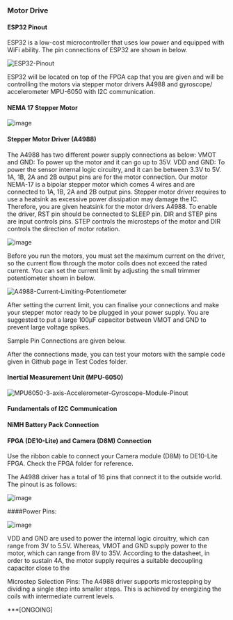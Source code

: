 ### Motor Drive

#### ESP32 Pinout

ESP32 is a low-cost microcontroller that uses low power and equipped with WiFi ability. The pin connections of ESP32 are shown in below. 

![ESP32-Pinout](https://github.com/hakanmerdan/EEEBalanceBug/assets/85967283/17a501bc-b486-40cf-b4f4-56b1d6ca5614)

ESP32 will be located on top of the FPGA cap that you are given and will be controlling the motors via stepper motor drivers A4988 and gyroscope/ accelerometer MPU-6050 with I2C communication.

#### NEMA 17 Stepper Motor

![image](https://github.com/hakanmerdan/EEEBalanceBug/assets/85967283/7e7d9788-e3dc-4e75-84a9-cef0bf36b96a)


#### Stepper Motor Driver (A4988)

The A4988 has two different power supply connections as below:
VMOT and GND: To power up the motor and it can go up to 35V.
VDD and GND: To power the sensor internal logic circuitry, and it can be between 3.3V to 5V.
1A, 1B, 2A and 2B output pins are for the motor connection. Our motor NEMA-17 is a bipolar stepper motor which comes 4 wires and are connected to 1A, 1B, 2A and 2B output pins.
Stepper motor driver requires to use a heatsink as excessive power dissipation may damage the IC. Therefore, you are given heatsink for the motor drivers A4988.
To enable the driver, RST pin should be connected to SLEEP pin.
DIR and STEP pins are input controls pins. STEP controls the microsteps of the motor and DIR controls the direction of motor rotation.


![image](https://github.com/hakanmerdan/EEEBalanceBug/assets/85967283/6d8ec04e-bafa-46b3-aae7-457e1552c2d2)

Before you run the motors, you must set the maximum current on the driver, so the current flow through the motor coils does not exceed the rated current.
You can set the current limit by adjusting the small trimmer potentiometer shown in below. 


![A4988-Current-Limiting-Potentiometer](https://github.com/hakanmerdan/EEEBalanceBug/assets/85967283/cc500b2e-9e38-44dd-be0b-cef6de5d2ef9)

After setting the current limit, you can finalise your connections and make your stepper motor ready to be plugged in your power supply. You are suggested to put a large 100μF capacitor between VMOT and GND to prevent large voltage spikes.

Sample Pin Connections are given below.


After the connections made, you can test your motors with the sample code given in Github page in Test Codes folder.

#### Inertial Measurement Unit (MPU-6050)
![MPU6050-3-axis-Accelerometer-Gyroscope-Module-Pinout](https://github.com/hakanmerdan/EEEBalanceBug/assets/85967283/d9d95a46-4402-45a8-b94b-53d8cc3b72aa)



#### Fundamentals of I2C Communication


#### NiMH Battery Pack Connection


#### FPGA (DE10-Lite) and Camera (D8M) Connection

Use the ribbon cable to connect your Camera module (D8M) to DE10-Lite FPGA. Check the FPGA folder for reference.

The A4988 driver has a total of 16 pins that connect it to the outside world. The pinout is as follows:

![image](https://github.com/hakanmerdan/EEESegway/assets/85967283/0e95142c-ce6a-4958-b5af-35e0e32a3478)

####Power Pins:

![image](https://github.com/hakanmerdan/EEESegway/assets/85967283/daedb194-58b0-496c-8cbc-f96d4151f0a3)


VDD and GND are used to power the internal logic circuitry, which can range from 3V to 5.5V.
Whereas,
VMOT and GND supply power to the motor, which can range from 8V to 35V.
According to the datasheet, in order to sustain 4A, the motor supply requires a suitable decoupling capacitor close to the

Microstep Selection Pins:
The A4988 driver supports microstepping by dividing a single step into smaller steps. This is achieved by energizing the coils with intermediate current levels.


***[ONGOING]
